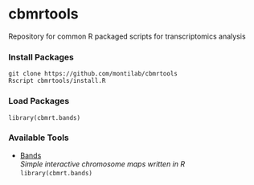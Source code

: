 # cbmrtools
Repository for common R packaged scripts for transcriptomics analysis

### Install Packages
```
git clone https://github.com/montilab/cbmrtools
Rscript cbmrtools/install.R
```

### Load Packages
```
library(cbmrt.bands)
```

### Available Tools
- [Bands](https://github.com/montilab/cbmrtools/tree/master/tools/cbmrt.bands)  
   *Simple interactive chromosome maps written in R*  
   `library(cbmrt.bands)`  
